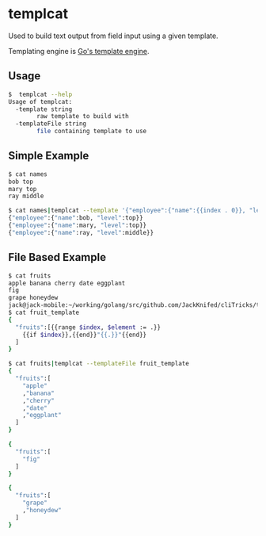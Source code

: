 templcat
========

Used to build text output from field input using a given template.

Templating engine is [Go's template engine](https://golang.org/pkg/text/template).

Usage
-----

```bash
$  templcat --help
Usage of templcat:
  -template string
    	raw template to build with
  -templateFile string
    	file containing template to use
```

Simple Example
--------------

```bash
$ cat names
bob top
mary top
ray middle
```

```bash
$ cat names|templcat --template '{"employee":{"name":{{index . 0}}, "level":{{index . 1}}}}'
{"employee":{"name":bob, "level":top}}
{"employee":{"name":mary, "level":top}}
{"employee":{"name":ray, "level":middle}}
```

File Based Example
------------------

```bash
$ cat fruits
apple banana cherry date eggplant
fig
grape honeydew
jack@jack-mobile:~/working/golang/src/github.com/JackKnifed/cliTricks/templcat|master⚡
$ cat fruit_template
{
  "fruits":[{{range $index, $element := .}}
	{{if $index}},{{end}}"{{.}}"{{end}}
  ]
}
```

```bash
$ cat fruits|templcat --templateFile fruit_template
{
  "fruits":[
	"apple"
	,"banana"
	,"cherry"
	,"date"
	,"eggplant"
  ]
}

{
  "fruits":[
	"fig"
  ]
}

{
  "fruits":[
	"grape"
	,"honeydew"
  ]
}
```